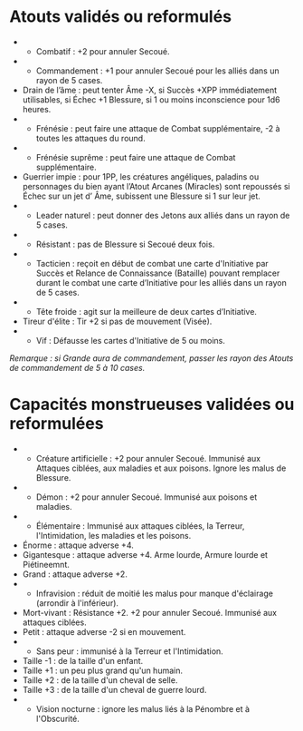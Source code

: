 # Atouts validés ou reformulés

- * Combatif : +2 pour annuler Secoué.
- * Commandement : +1 pour annuler Secoué pour les alliés dans un rayon de 5 cases.
- Drain de l’âme : peut tenter Âme -X, si Succès +XPP immédiatement utilisables, si Échec +1 Blessure, si 1 ou moins inconscience pour 1d6 heures.
- * Frénésie : peut faire une attaque de Combat supplémentaire, -2 à toutes les attaques du round.
- * Frénésie suprême : peut faire une attaque de Combat supplémentaire.
- Guerrier impie : pour 1PP, les créatures angéliques, paladins ou personnages du bien ayant l’Atout Arcanes (Miracles) sont repoussés si Échec sur un jet d’ Âme, subissent une Blessure si 1 sur leur jet.
- * Leader naturel : peut donner des Jetons aux alliés dans un rayon de 5 cases.
- * Résistant : pas de Blessure si Secoué deux fois.
- * Tacticien : reçoit en début de combat une carte d'Initiative par Succès et Relance de Connaissance (Bataille) pouvant remplacer durant le combat une carte d’Initiative pour les alliés dans un rayon de 5 cases.
- * Tête froide : agit sur la meilleure de deux cartes d’Initiative.
- Tireur d'élite : Tir +2 si pas de mouvement (Visée).
- * Vif : Défausse les cartes d'Initiative de 5 ou moins.

_Remarque : si Grande aura de commandement, passer les rayon des Atouts de commandement de 5 à 10 cases._

# Capacités monstrueuses validées ou reformulées

- * Créature artificielle : +2 pour annuler Secoué. Immunisé aux Attaques ciblées, aux maladies et aux poisons. Ignore les malus de Blessure.
- * Démon : +2 pour annuler Secoué. Immunisé aux poisons et maladies.
- * Élémentaire : Immunisé aux attaques ciblées, la Terreur, l'Intimidation, les maladies et les poisons.
- Énorme : attaque adverse +4.
- Gigantesque : attaque adverse +4. Arme lourde, Armure lourde et Piétineemnt. 
- Grand : attaque adverse +2.
- * Infravision : réduit de moitié les malus pour manque d'éclairage (arrondir à l'inférieur).
- Mort-vivant : Résistance +2. +2 pour annuler Secoué. Immunisé aux attaques ciblées.
- Petit : attaque adverse -2 si en mouvement.
- * Sans peur : immunisé à la Terreur et l'Intimidation.
- Taille -1 : de la taille d'un enfant.
- Taille +1 : un peu plus grand qu'un humain.
- Taille +2 : de la taille d'un cheval de selle.
- Taille +3 : de la taille d'un cheval de guerre lourd.
- * Vision nocturne : ignore les malus liés à la Pénombre et à l'Obscurité.
